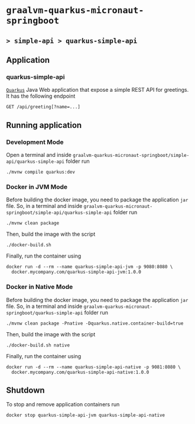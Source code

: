 # `graalvm-quarkus-micronaut-springboot`
## `> simple-api > quarkus-simple-api`

## Application

### quarkus-simple-api

[`Quarkus`](https://quarkus.io/) Java Web application that expose a simple REST API for greetings. It has the following endpoint
```
GET /api/greeting[?name=...]
```

## Running application

### Development Mode

Open a terminal and inside `graalvm-quarkus-micronaut-springboot/simple-api/quarkus-simple-api` folder run
```
./mvnw compile quarkus:dev
```

### Docker in JVM Mode

Before building the docker image, you need to package the application `jar` file. So, in a terminal and inside `graalvm-quarkus-micronaut-springboot/simple-api/quarkus-simple-api` folder run
```
./mvnw clean package
```

Then, build the image with the script
```
./docker-build.sh
```

Finally, run the container using
```
docker run -d --rm --name quarkus-simple-api-jvm -p 9080:8080 \
  docker.mycompany.com/quarkus-simple-api-jvm:1.0.0
```

### Docker in Native Mode

Before building the docker image, you need to package the application `jar` file. So, in a terminal and inside `graalvm-quarkus-micronaut-springboot/quarkus-simple-api` folder run
```
./mvnw clean package -Pnative -Dquarkus.native.container-build=true
```

Then, build the image with the script
```
./docker-build.sh native
```

Finally, run the container using
```
docker run -d --rm --name quarkus-simple-api-native -p 9081:8080 \
  docker.mycompany.com/quarkus-simple-api-native:1.0.0
```

## Shutdown

To stop and remove application containers run
```
docker stop quarkus-simple-api-jvm quarkus-simple-api-native
```
